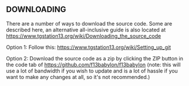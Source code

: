 ## DOWNLOADING

There are a number of ways to download the source code. Some are described here, an alternative all-inclusive guide is also located at https://www.tgstation13.org/wiki/Downloading_the_source_code

Option 1:
Follow this: https://www.tgstation13.org/wiki/Setting_up_git

Option 2: Download the source code as a zip by clicking the ZIP button in the
code tab of https://github.com/f13babylon/f13babylon
(note: this will use a lot of bandwidth if you wish to update and is a lot of
hassle if you want to make any changes at all, so it's not recommended.)
